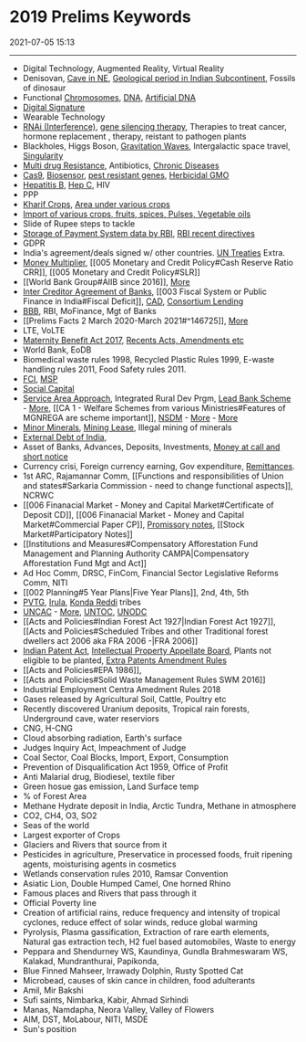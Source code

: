 # 2019 Prelims Keywords

2021-07-05 15:13

------

- Digital Technology, Augmented Reality, Virtual Reality
- Denisovan, [Cave in NE](https://en.wikipedia.org/wiki/Caves_of_Meghalaya), [Geological period in Indian Subcontinent](https://upscfever.com/upsc-fever/en/geog/indgeo/en-indg-chp1.html), Fossils of dinosaur
- Functional [Chromosomes](https://www.genome.gov/about-genomics/fact-sheets/Chromosomes-Fact-Sheet), [DNA](https://www.genome.gov/about-genomics/fact-sheets/Deoxyribonucleic-Acid-Fact-Sheet), [Artificial DNA](https://www.theguardian.com/science/2019/may/15/cambridge-scientists-create-worlds-first-living-organism-with-fully-redesigned-dna)
- [Digital Signature](https://searchsecurity.techtarget.com/definition/digital-signature)
- Wearable Technology
- [RNAi (Interference)](https://byjus.com/free-ias-prep/rna-interference-antisense-technology/), [gene silencing therapy](https://www.legacyias.com/rna-interference-rnai/), Therapies to treat cancer, hormone replacement , therapy, reistant to pathogen plants
- Blackholes, Higgs Boson, [Gravitation Waves](https://www.drishtiias.com/daily-updates/daily-news-analysis/new-source-of-gravitational-waves-discovered), Intergalactic space travel, [Singularity](https://en.wikipedia.org/wiki/Gravitational_singularity)
- [Multi drug Resistance](https://www.drishtiias.com/loksabha-rajyasabha-discussions/in-depth-drug-resistance), Antibiotics, [Chronic Diseases](https://en.wikipedia.org/wiki/Chronic_condition)
- [Cas9](https://www.drishtiias.com/daily-updates/daily-news-editorials/crispr-technology), [Biosensor](https://en.wikipedia.org/wiki/Biosensor), [pest resistant genes](http://www.genewatch.org/sub-568238), [Herbicidal GMO](https://www.forbes.com/sites/bethhoffman/2013/07/02/gmo-crops-mean-more-herbicide-not-less/?sh=46eb56463cd5)
- [Hepatitis B](https://www.cdc.gov/hepatitis/hbv/index.htm), [Hep C](https://www.mayoclinic.org/diseases-conditions/hepatitis-c/symptoms-causes/syc-20354278), HIV
- PPP
- [Kharif Crops](https://byjus.com/biology/difference-between-rabi-and-kharif-crops/), [Area under various crops](https://drdpat.bih.nic.in//hs-a-table-04.htm)
- [Import of various crops, fruits, spices, Pulses, Vegetable oils](https://factly.in/data-review-of-indias-agricultural-exports-imports/)
- Slide of Rupee steps to tackle
- [Storage of Payment System data by RBI](https://www.drishtiias.com/daily-updates/daily-news-analysis/storage-of-payment-system-data), [RBI recent directives](https://www.civilsdaily.com/story/rbi-notifications/)
- GDPR
- India's agreement/deals signed w/ other countries. [UN Treaties](https://tbinternet.ohchr.org/_layouts/15/TreatyBodyExternal/Treaty.aspx?CountryID=79&Lang=EN) Extra.
- [Money Multiplier](https://www.investopedia.com/terms/m/multipliereffect.asp), [[005 Monetary and Credit Policy#Cash Reserve Ratio CRR]], [[005 Monetary and Credit Policy#SLR]]
- [[World Bank Group#AIIB since 2016]], [More](https://www.drishtiias.com/important-institutions/drishti-specials-important-institutions-international-institution/asian-infrastructure-investment-bank)
- [Inter Creditor Agreement of Banks](https://iasgatewayy.com/inter-creditor-agreement/), [[003 Fiscal System or Public Finance in India#Fiscal Deficit]], [CAD](https://www.investopedia.com/terms/c/currentaccountdeficit.asp), [Consortium Lending](https://bankingschool.co.in/loans-and-advances/what-is-a-consortium-lending/)
- [BBB](https://www.drishtiias.com/daily-updates/daily-news-analysis/banks-board-bureau), RBI, MoFinance, Mgt of Banks
- [[Prelims Facts 2 March 2020-March 2021#^146725]], [More](https://www.pngrb.gov.in/eng-web/story.html#)
- LTE, VoLTE
- [Maternity Benefit Act 2017](<https://en.wikipedia.org/wiki/Maternity_Benefit_(Amendment)_Act,_2017>), [Recents Acts, Amendments etc](https://prsindia.org/billtrack)
- World Bank, EoDB
- Biomedical waste rules 1998, Recycled Plastic Rules 1999, E-waste handling rules 2011, Food Safety rules 2011.
- [FCI](https://byjus.com/free-ias-prep/food-corporation-of-india-fci/), [MSP](https://vikaspedia.in/agriculture/market-information/minimum-support-price)
- [Social Capital](https://www.investopedia.com/terms/s/socialcapital.asp)
- [Service Area Approach](https://bankingschool.co.in/loans-and-advances/information-on-service-area-approach/), Integrated Rural Dev Prgm, [Lead Bank Scheme](https://www.acubeias.com/article/lead-bank-scheme) - [More](https://www.rbi.org.in/scripts/NotificationUser.aspx?Id=11926&Mode=0#1), [[CA 1 - Welfare Schemes from various Ministries#Features of MGNREGA are scheme important]], [NSDM](http://www.ias4sure.com/wikiias/prelims/national-skill-development-mission/) - [More](https://msde.gov.in/en/reports-documents/policies/NSDM) - [More](https://byjus.com/free-ias-prep/national-skill-development-mission/)
- [Minor Minerals](https://ibm.gov.in/?c=pages&m=index&id=1027), [Mining Lease](https://www.drishtiias.com/daily-updates/daily-news-analysis/mineral-laws-amendment-bill-2020), Illegal mining of minerals
- [External Debt of India](https://www.rbi.org.in/Scripts/BS_PressReleaseDisplay.aspx?prid=51819),
- Asset of Banks, Advances, Deposits, Investments, [Money at call and short notice](https://www.investopedia.com/terms/m/money-at-call.asp)
- Currency crisi, Foreign currency earning, Gov expenditure, [Remittances](https://indianexpress.com/article/business/economy/india-received-83-billion-in-remittances-in-2020-world-bank-report-7313003/).
- 1st ARC, Rajamannar Comm, [[Functions and responsibilities of Union and states#Sarkaria Commission - need to change functional aspects]], NCRWC
- [[006 Finanacial Market - Money and Capital Market#Certificate of Deposit CD]], [[006 Finanacial Market - Money and Capital Market#Commercial Paper CP]], [Promissory notes](https://www.investopedia.com/terms/p/promissorynote.asp), [[Stock Market#Participatory Notes]]
- [[Institutions and Measures#Compensatory Afforestation Fund Management and Planning Authority CAMPA|Compensatory Afforestation Fund Mgt and Act]]
- Ad Hoc Comm, DRSC, FinCom, Financial Sector Legislative Reforms Comm, NITI
- [[002 Planning#5 Year Plans|Five Year Plans]], 2nd, 4th, 5th
- [PVTG](https://www.drishtiias.com/daily-updates/daily-news-analysis/particularly-vulnerable-tribal-groups), [Irula](https://www.drishtiias.com/daily-updates/daily-news-analysis/nilgiri-tribals-tensed-over-destruction-of-rock-art), [Konda Reddi](https://www.drishtiias.com/daily-updates/daily-news-analysis/konda-reddy-tribe) tribes
- [UNCAC](https://www.unodc.org/unodc/en/treaties/CAC/) - [More](https://en.wikipedia.org/wiki/United_Nations_Convention_Against_Corruption), [UNTOC](https://www.unodc.org/unodc/en/organized-crime/intro/UNTOC.html), [UNODC](https://en.wikipedia.org/wiki/United_Nations_Office_on_Drugs_and_Crime)
- [[Acts and Policies#Indian Forest Act 1927|Indian Forest Act 1927]], [[Acts and Policies#Scheduled Tribes and other Traditional forest dwellers act 2006 aka FRA 2006 -|FRA 2006]]
- [Indian Patent Act](https://byjus.com/free-ias-prep/indian-patents-act/), [Intellectual Property Appellate Board](https://blog.forumias.com/what-led-to-the-abolition-of-intellectual-property-appellate-board/), Plants not eligible to be planted, [Extra Patents Amendment Rules](https://www.civilsdaily.com/news/diluting-of-patent-working-discloser-rule-and-its-implications-for-compulsory-license-regime/)
- [[Acts and Policies#EPA 1986]],
- [[Acts and Policies#Solid Waste Management Rules SWM 2016]]
- Industrial Employment Centra Amedment Rules 2018
- Gases released by Agricultural Soil, Cattle, Poultry etc
- Recently discovered Uranium deposits, Tropical rain forests, Underground cave, water reserviors
- CNG, H-CNG
- Cloud absorbing radiation, Earth's surface
- Judges Inquiry Act, Impeachment of Judge
- Coal Sector, Coal Blocks, Import, Export, Consumption
- Prevention of Disqualification Act 1959, Office of Profit
- Anti Malarial drug, Biodiesel, textile fiber
- Green hosue gas emission, Land Surface temp
- % of Forest Area
- Methane Hydrate deposit in India, Arctic Tundra, Methane in atmosphere
- CO2, CH4, O3, SO2
- Seas of the world
- Largest exporter of Crops
- Glaciers and Rivers that source from it
- Pesticides in agriculture, Preservatice in processed foods, fruit ripening agents, moisturising agents in cosmetics
- Wetlands conservation rules 2010, Ramsar Convention
- Asiatic Lion, Double Humped Camel, One horned Rhino
- Famous places and Rivers that pass through it
- Official Poverty line
- Creation of artificial rains, reduce frequency and intensity of tropical cyclones, reduce effect of solar winds, reduce global warming
- Pyrolysis, Plasma gassification, Extraction of rare earth elements, Natural gas extraction tech, H2 fuel based automobiles, Waste to energy
- Peppara and Shendurney WS, Kaundinya, Gundla Brahmeswaram WS, Kalakad, Mundranthurai, Papikonda,
- Blue Finned Mahseer, Irrawady Dolphin, Rusty Spotted Cat
- Microbead, causes of skin cance in children, food adulterants
- Amil, Mir Bakshi
- Sufi saints, Nimbarka, Kabir, Ahmad Sirhindi
- Manas, Namdapha, Neora Valley, Valley of Flowers
- AIM, DST, MoLabour, NITI, MSDE
- Sun's position
